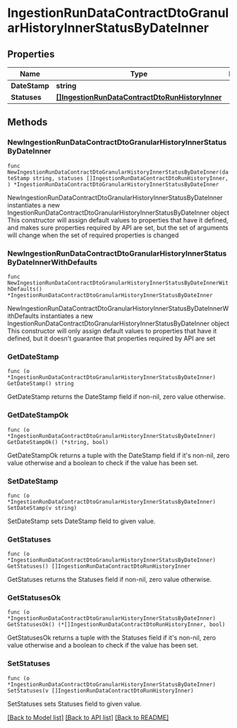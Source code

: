 # IngestionRunDataContractDtoGranularHistoryInnerStatusByDateInner

## Properties

Name | Type | Description | Notes
------------ | ------------- | ------------- | -------------
**DateStamp** | **string** |  | 
**Statuses** | [**[]IngestionRunDataContractDtoRunHistoryInner**](IngestionRunDataContractDtoRunHistoryInner.md) |  | 

## Methods

### NewIngestionRunDataContractDtoGranularHistoryInnerStatusByDateInner

`func NewIngestionRunDataContractDtoGranularHistoryInnerStatusByDateInner(dateStamp string, statuses []IngestionRunDataContractDtoRunHistoryInner, ) *IngestionRunDataContractDtoGranularHistoryInnerStatusByDateInner`

NewIngestionRunDataContractDtoGranularHistoryInnerStatusByDateInner instantiates a new IngestionRunDataContractDtoGranularHistoryInnerStatusByDateInner object
This constructor will assign default values to properties that have it defined,
and makes sure properties required by API are set, but the set of arguments
will change when the set of required properties is changed

### NewIngestionRunDataContractDtoGranularHistoryInnerStatusByDateInnerWithDefaults

`func NewIngestionRunDataContractDtoGranularHistoryInnerStatusByDateInnerWithDefaults() *IngestionRunDataContractDtoGranularHistoryInnerStatusByDateInner`

NewIngestionRunDataContractDtoGranularHistoryInnerStatusByDateInnerWithDefaults instantiates a new IngestionRunDataContractDtoGranularHistoryInnerStatusByDateInner object
This constructor will only assign default values to properties that have it defined,
but it doesn't guarantee that properties required by API are set

### GetDateStamp

`func (o *IngestionRunDataContractDtoGranularHistoryInnerStatusByDateInner) GetDateStamp() string`

GetDateStamp returns the DateStamp field if non-nil, zero value otherwise.

### GetDateStampOk

`func (o *IngestionRunDataContractDtoGranularHistoryInnerStatusByDateInner) GetDateStampOk() (*string, bool)`

GetDateStampOk returns a tuple with the DateStamp field if it's non-nil, zero value otherwise
and a boolean to check if the value has been set.

### SetDateStamp

`func (o *IngestionRunDataContractDtoGranularHistoryInnerStatusByDateInner) SetDateStamp(v string)`

SetDateStamp sets DateStamp field to given value.


### GetStatuses

`func (o *IngestionRunDataContractDtoGranularHistoryInnerStatusByDateInner) GetStatuses() []IngestionRunDataContractDtoRunHistoryInner`

GetStatuses returns the Statuses field if non-nil, zero value otherwise.

### GetStatusesOk

`func (o *IngestionRunDataContractDtoGranularHistoryInnerStatusByDateInner) GetStatusesOk() (*[]IngestionRunDataContractDtoRunHistoryInner, bool)`

GetStatusesOk returns a tuple with the Statuses field if it's non-nil, zero value otherwise
and a boolean to check if the value has been set.

### SetStatuses

`func (o *IngestionRunDataContractDtoGranularHistoryInnerStatusByDateInner) SetStatuses(v []IngestionRunDataContractDtoRunHistoryInner)`

SetStatuses sets Statuses field to given value.



[[Back to Model list]](../README.md#documentation-for-models) [[Back to API list]](../README.md#documentation-for-api-endpoints) [[Back to README]](../README.md)


